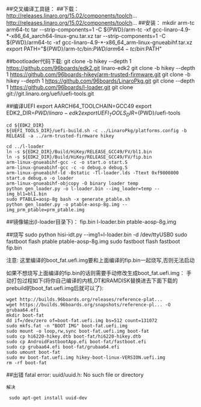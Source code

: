 ##交叉编译工具链：
##下载：
	http://releases.linaro.org/15.02/components/toolch...
	http://releases.linaro.org/15.02/components/toolch...
##安装：
	mkdir arm-tc arm64-tc
	tar --strip-components=1 -C ${PWD}/arm-tc -xf gcc-linaro-4.9-*-x86_64_aarch64-linux-gnu.tar.xz
	tar --strip-components=1 -C ${PWD}/arm64-tc -xf gcc-linaro-4.9-*-x86_64_arm-linux-gnueabihf.tar.xz
	export PATH="${PWD}/arm-tc/bin:${PWD}/arm64-tc/bin:$PATH"

##bootloader代码下载:
	git clone -b hikey --depth 1 https://github.com/96boards/edk2.git linaro-edk2
	git clone -b hikey --depth 1 https://github.com/96boards-hikey/arm-trusted-firmware.git
	git clone -b hikey --depth 1 https://github.com/96boards/LinaroPkg.git
	git clone --depth 1 https://github.com/96boards/l-loader.git
	git clone git://git.linaro.org/uefi/uefi-tools.git

##编译UEFI
	export AARCH64_TOOLCHAIN=GCC49
	export EDK2_DIR=${PWD}/linaro-edk2
	export UEFI_TOOLS_DIR=${PWD}/uefi-tools
	
	cd ${EDK2_DIR}
	${UEFI_TOOLS_DIR}/uefi-build.sh -c ../LinaroPkg/platforms.config -b RELEASE -a ../arm-trusted-firmware hikey
	
	cd ../l-loader
	ln -s ${EDK2_DIR}/Build/HiKey/RELEASE_GCC49/FV/bl1.bin
	ln -s ${EDK2_DIR}/Build/HiKey/RELEASE_GCC49/FV/fip.bin
	arm-linux-gnueabihf-gcc -c -o start.o start.S
	arm-linux-gnueabihf-gcc -c -o debug.o debug.S
	arm-linux-gnueabihf-ld -Bstatic -Tl-loader.lds -Ttext 0xf9800800 start.o debug.o -o loader
	arm-linux-gnueabihf-objcopy -O binary loader temp
	python gen_loader.py -o l-loader.bin --img_loader=temp --img_bl1=bl1.bin
	sudo PTABLE=aosp-8g bash -x generate_ptable.sh
	python gen_loader.py -o ptable-aosp-8g.img --img_prm_ptable=prm_ptable.img

##镜像输出(l-loader目录下)：
fip.bin l-loader.bin ptable-aosp-8g.img

##烧写
	sudo python hisi-idt.py --img1=l-loader.bin -d /dev/ttyUSB0
	sudo fastboot flash ptable ptable-aosp-8g.img
	sudo fastboot flash fastboot fip.bin


注意:
这里编译的boot_fat.uefi.img要和上面编译的fip.bin一起烧写,否则无法启动

如果不想烧写上面编译的fip.bin的话则需要手动修改生成boot_fat.uefi.img：
手动打包过程如下(将你自己编译的内核,DT和RAMDISK替换进去下面下载的prebuild的boot_fat.uefi.img后就可以了):

	wget http://builds.96boards.org/releases/reference-plat...
	wget https://builds.96boards.org/snapshots/reference-pl... -O grubaa64.efi
	mkdir boot-fat
	dd if=/dev/zero of=boot-fat.uefi.img bs=512 count=131072
	sudo mkfs.fat -n "BOOT IMG" boot-fat.uefi.img
	sudo mount -o loop,rw,sync boot-fat.uefi.img boot-fat
	sudo cp hi6220-hikey.dtb boot-fat/hi6220-hikey.dtb
	sudo cp AndroidFastbootApp.efi boot-fat/fastboot.efi
	sudo cp grubaa64.efi boot-fat/grubaa64.efi
	sudo umount boot-fat
	sudo mv boot-fat.uefi.img hikey-boot-linux-VERSION.uefi.img
	rm -rf boot-fat


##出错 fatal error: uuid/uuid.h: No such file or directory


	解决
	
	 sudo apt-get install uuid-dev